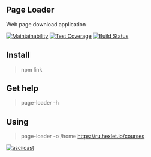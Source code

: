 ## Page Loader

Web page download application

[![Maintainability](https://api.codeclimate.com/v1/badges/aea52cd206fee4732ca9/maintainability)](https://codeclimate.com/github/AndreyShimkov/backend-project-lvl3/maintainability) [![Test Coverage](https://api.codeclimate.com/v1/badges/aea52cd206fee4732ca9/test_coverage)](https://codeclimate.com/github/AndreyShimkov/backend-project-lvl3/test_coverage) [![Build Status](https://travis-ci.org/AndreyShimkov/backend-project-lvl3.svg?branch=master)](https://travis-ci.org/AndreyShimkov/backend-project-lvl3)

## Install 

> npm link

## Get help

> page-loader -h

## Using 

> page-loader -o /home https://ru.hexlet.io/courses

[![asciicast](https://asciinema.org/a/GuV9ZvliuBCgOd1pdTsREHve2.svg)](https://asciinema.org/a/GuV9ZvliuBCgOd1pdTsREHve2)
